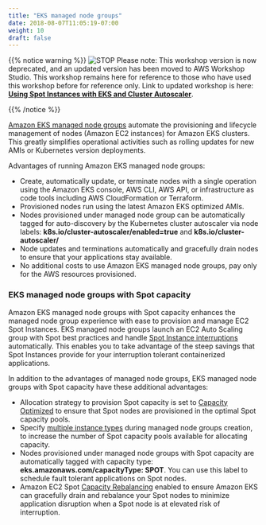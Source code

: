 ```yaml
---
title: "EKS managed node groups"
date: 2018-08-07T11:05:19-07:00
weight: 10
draft: false
---
```


{{% notice warning %}}
![STOP](../../../images/stop_small.png)
Please note: This workshop version is now deprecated, and an updated version has been moved to AWS Workshop Studio. This workshop remains here for reference to those who have used this workshop before for reference only. Link to updated workshop is here: **[Using Spot Instances with EKS and Cluster Autoscaler](https://catalog.us-east-1.prod.workshops.aws/workshops/f2826b1b-f057-4782-bc49-91004eafd48f/en-US)**.

{{% /notice %}}

[Amazon EKS managed node groups](https://docs.aws.amazon.com/eks/latest/userguide/managed-node-groups.html) automate the provisioning and lifecycle management of nodes (Amazon EC2 instances) for Amazon EKS clusters. This greatly simplifies operational activities such as rolling updates for new AMIs or Kubernetes version deployments.

Advantages of running Amazon EKS managed node groups:

* Create, automatically update, or terminate nodes with a single operation using the Amazon EKS console, AWS CLI, AWS API, or infrastructure as code tools including AWS CloudFormation or Terraform.
* Provisioned nodes run using the latest Amazon EKS optimized AMIs.
* Nodes provisioned under managed node group can be automatically tagged for auto-discovery by the Kubernetes cluster autoscaler via node labels: **k8s.io/cluster-autoscaler/enabled=true** and **k8s.io/cluster-autoscaler/<cluster-name>**
* Node updates and terminations automatically and gracefully drain nodes to ensure that your applications stay available.
* No additional costs to use Amazon EKS managed node groups, pay only for the AWS resources provisioned.

### EKS managed node groups with Spot capacity

Amazon EKS managed node groups with Spot capacity enhances the managed node group experience with ease to provision and manage EC2 Spot Instances. EKS managed node groups launch an EC2 Auto Scaling group with Spot best practices and handle [Spot Instance interruptions](https://docs.aws.amazon.com/AWSEC2/latest/UserGuide/spot-interruptions.html) automatically. This enables you to take advantage of the steep savings that Spot Instances provide for your interruption tolerant containerized applications. 

In addition to the advantages of managed node groups, EKS managed node groups with Spot capacity have these additional advantages:

* Allocation strategy to provision Spot capacity is set to [Capacity Optimized](https://docs.aws.amazon.com/AWSEC2/latest/UserGuide/spot-best-practices.html#use-capacity-optimized-allocation-strategy) to ensure that Spot nodes are provisioned in the optimal Spot capacity pools. 
* Specify [multiple instance types](https://docs.aws.amazon.com/AWSEC2/latest/UserGuide/spot-best-practices.html#be-instance-type-flexible) during managed node groups creation, to increase the number of Spot capacity pools available for allocating capacity.
* Nodes provisioned under managed node groups with Spot capacity are automatically tagged with capacity type: **eks.amazonaws.com/capacityType: SPOT**. You can use this label to schedule fault tolerant applications on Spot nodes.
* Amazon EC2 Spot [Capacity Rebalancing](https://docs.aws.amazon.com/autoscaling/ec2/userguide/ec2-auto-scaling-capacity-rebalancing.html) enabled to ensure Amazon EKS can gracefully drain and rebalance your Spot nodes to minimize application disruption when a Spot node is at elevated risk of interruption. 